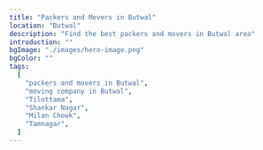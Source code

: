 ```yaml
---
title: "Packers and Movers in Butwal"
location: "Butwal"
description: "Find the best packers and movers in Butwal area"
introduction: ""
bgImage: "./images/hero-image.png"
bgColor: ""
tags:
  [
    "packers and movers in Butwal",
    "moving company in Butwal",
    "Tilottama",
    "Shankar Nagar",
    "Milan Chowk",
    "Tamnagar",
  ]
---
```


